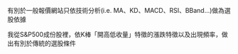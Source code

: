 有別於一般報價網站只依技術分析(i.e. MA、KD、MACD、RSI、BBand...)做為選股依據

我從S&P500成份股裡，依K棒「開高低收量」特徵的漲跌特徵以及出現頻率，做出有別於傳統的選股條件
